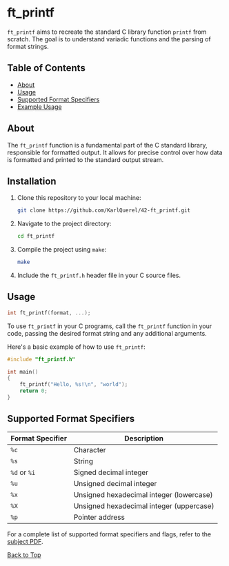 <a id="top"></a>
# ft_printf
`ft_printf` aims to recreate the standard C library function `printf` from scratch. The goal is to understand variadic functions and the parsing of format strings.

## Table of Contents
- [About](#about)
- [Usage](#usage)
- [Supported Format Specifiers](#supported-format-specifiers)
- [Example Usage](#example-usage)


## About
The `ft_printf` function is a fundamental part of the C standard library, responsible for formatted output. It allows for precise control over how data is formatted and printed to the standard output stream.


## Installation
1. Clone this repository to your local machine:
	```sh
	git clone https://github.com/KarlQuerel/42-ft_printf.git
	```

2. Navigate to the project directory:
	```sh
	cd ft_printf
	```

3. Compile the project using `make`:
	```sh
	make
	```
4. Include the `ft_printf.h` header file in your C source files.

## Usage
```c
int	ft_printf(format, ...);
```
To use `ft_printf` in your C programs, call the `ft_printf` function in your code, passing the desired format string and any additional arguments.

Here's a basic example of how to use `ft_printf`:

```c
#include "ft_printf.h"

int main()
{
	ft_printf("Hello, %s!\n", "world");
	return 0;
}
```

## Supported Format Specifiers
| Format Specifier | Description                                       |
|------------------|---------------------------------------------------|
| `%c`             | Character                                         |
| `%s`             | String                                            |
| `%d` or `%i`     | Signed decimal integer                            |
| `%u`             | Unsigned decimal integer                          |
| `%x`             | Unsigned hexadecimal integer (lowercase)          |
| `%X`             | Unsigned hexadecimal integer (uppercase)          |
| `%p`             | Pointer address                                   |


For a complete list of supported format specifiers and flags, refer to the [subject PDF](https://github.com/KarlQuerel/ft_printf/blob/master/docs/en.subject.pdf).

[Back to Top](#top)
